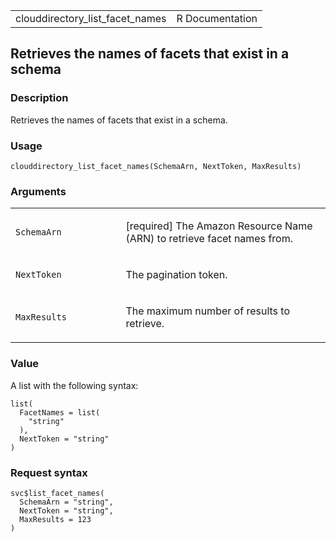 <table style="width: 100%;">
<tbody>
<tr class="odd">
<td>clouddirectory_list_facet_names</td>
<td style="text-align: right;">R Documentation</td>
</tr>
</tbody>
</table>

## Retrieves the names of facets that exist in a schema

### Description

Retrieves the names of facets that exist in a schema.

### Usage

    clouddirectory_list_facet_names(SchemaArn, NextToken, MaxResults)

### Arguments

<table>
<colgroup>
<col style="width: 35%" />
<col style="width: 65%" />
</colgroup>
<tbody>
<tr class="odd">
<td><code
id="clouddirectory_list_facet_names_:_SchemaArn">SchemaArn</code></td>
<td><p>[required] The Amazon Resource Name (ARN) to retrieve facet names
from.</p></td>
</tr>
<tr class="even">
<td><code
id="clouddirectory_list_facet_names_:_NextToken">NextToken</code></td>
<td><p>The pagination token.</p></td>
</tr>
<tr class="odd">
<td><code
id="clouddirectory_list_facet_names_:_MaxResults">MaxResults</code></td>
<td><p>The maximum number of results to retrieve.</p></td>
</tr>
</tbody>
</table>

### Value

A list with the following syntax:

    list(
      FacetNames = list(
        "string"
      ),
      NextToken = "string"
    )

### Request syntax

    svc$list_facet_names(
      SchemaArn = "string",
      NextToken = "string",
      MaxResults = 123
    )
